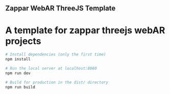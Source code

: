 ## Zappar WebAR ThreeJS Template

# A template for zappar threejs webAR projects

``` bash
# Install dependencies (only the first time)
npm install

# Run the local server at localhost:8080
npm run dev

# Build for production in the dist/ directory
npm run build
```
